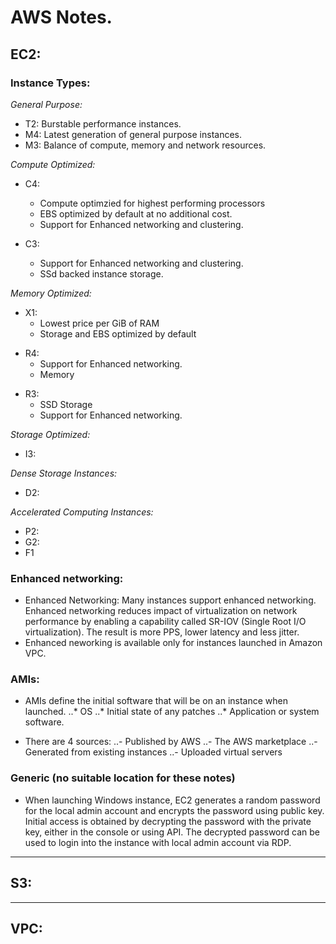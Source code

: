 # AWS Notes.

## EC2:

### Instance Types:
*General Purpose:*
- T2: Burstable performance instances.
- M4: Latest generation of general purpose instances.
- M3: Balance of compute, memory and network resources.

*Compute Optimized:*
- C4: 
  * Compute optimzied for highest performing processors
  * EBS optimized by default at no additional cost.
  * Support for Enhanced networking and clustering.

- C3: 
  * Support for Enhanced networking and clustering.
  * SSd backed instance storage.

*Memory Optimized:*
- X1:
  * Lowest price per GiB of RAM
  * Storage and EBS optimized by default

* R4:
    * Support for Enhanced networking.
    * Memory
 
- R3:
    - SSD Storage
    - Support for Enhanced networking.

*Storage Optimized:*
  - I3:

*Dense Storage Instances:*
  - D2:

*Accelerated Computing Instances:*
  - P2:
  - G2:
  - F1

### Enhanced networking:
* Enhanced Networking: Many instances support enhanced networking. Enhanced networking reduces
  impact of virtualization on network performance by enabling a capability called SR-IOV
  (Single Root I/O virtualization). The result is more PPS, lower latency and less jitter.
* Enhanced neworking is available only for instances launched in Amazon VPC.


### AMIs:
* AMIs define the initial software that will be on an instance when launched.
..* OS
..* Initial state of any patches
..* Application or system software.

* There are 4 sources:
..- Published by AWS
..- The AWS marketplace
..- Generated from existing instances
..- Uploaded virtual servers


### Generic (no suitable location for these notes)

* When launching Windows instance, EC2 generates a random password for the local admin
  account and encrypts the password using public key. Initial access is obtained by
  decrypting the password with the private key, either in the console or using API.
  The decrypted password can be used to login into the instance with local admin account
  via RDP.





---

## S3:



---

## VPC:

